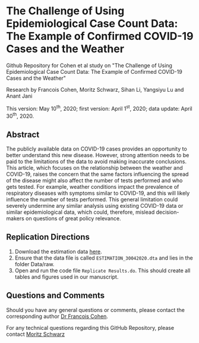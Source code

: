 # The Challenge of Using Epidemiological Case Count Data: The Example of Confirmed COVID-19 Cases and the Weather
Github Repository for Cohen et al study on "The Challenge of Using Epidemiological Case Count Data: The Example of Confirmed COVID-19 Cases and the Weather"

Research by Francois Cohen, Moritz Schwarz, Sihan Li, Yangsiyu Lu and Anant Jani

This version: May 10<sup>th</sup>, 2020; first version: April 1<sup>st</sup>, 2020; data update: April 30<sup>th</sup>, 2020.

## Abstract
The publicly available data on COVID-19 cases provides an opportunity to better understand this new disease. However, strong attention needs to be paid to the limitations of the data to avoid making inaccurate conclusions. This article, which focuses on the relationship between the weather and COVID-19, raises the concern that the same factors influencing the spread of the disease might also affect the number of tests performed and who gets tested. For example, weather conditions impact the prevalence of respiratory diseases with symptoms similar to COVID-19, and this will likely influence the number of tests performed. This general limitation could severely undermine any similar analysis using existing COVID-19 data or similar epidemiological data, which could, therefore, mislead decision-makers on questions of great policy relevance.

## Replication Directions

1. Download the estimation data [here](https://unioxfordnexus-my.sharepoint.com/:u:/g/personal/spet4251_ox_ac_uk/EQc-DqwPJQBAnEeQEtf_L24BaCyHi-Vhin-CuuvdfYTvYA?e=y5yXMS). 
2. Ensure that the data file is called ```ESTIMATION_30042020.dta``` and lies in the folder Data/raw. 
3. Open and run the code file ```Replicate Results.do```. This should create all tables and figures used in our manuscript. 

## Questions and Comments
Should you have any general questions or comments, please contact the corresponding author [Dr Francois Cohen](mailto:francois.cohen@smithschool.ox.ac.uk). 

For any technical questions regarding this GitHub Repository, please contact [Moritz Schwarz](mailto:moritz.schwrz@ouce.ox.ac.uk)

